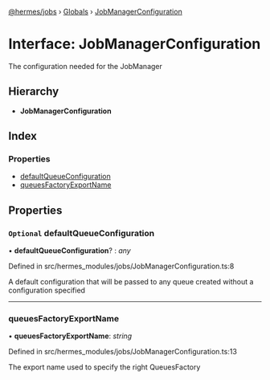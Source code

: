 [@hermes/jobs](../README.md) › [Globals](../globals.md) › [JobManagerConfiguration](jobmanagerconfiguration.md)

# Interface: JobManagerConfiguration

The configuration needed for the JobManager

## Hierarchy

* **JobManagerConfiguration**

## Index

### Properties

* [defaultQueueConfiguration](jobmanagerconfiguration.md#optional-defaultqueueconfiguration)
* [queuesFactoryExportName](jobmanagerconfiguration.md#queuesfactoryexportname)

## Properties

### `Optional` defaultQueueConfiguration

• **defaultQueueConfiguration**? : *any*

Defined in src/hermes_modules/jobs/JobManagerConfiguration.ts:8

A default configuration that will be passed to any queue created without a configuration specified

___

###  queuesFactoryExportName

• **queuesFactoryExportName**: *string*

Defined in src/hermes_modules/jobs/JobManagerConfiguration.ts:13

The export name used to specify the right QueuesFactory
